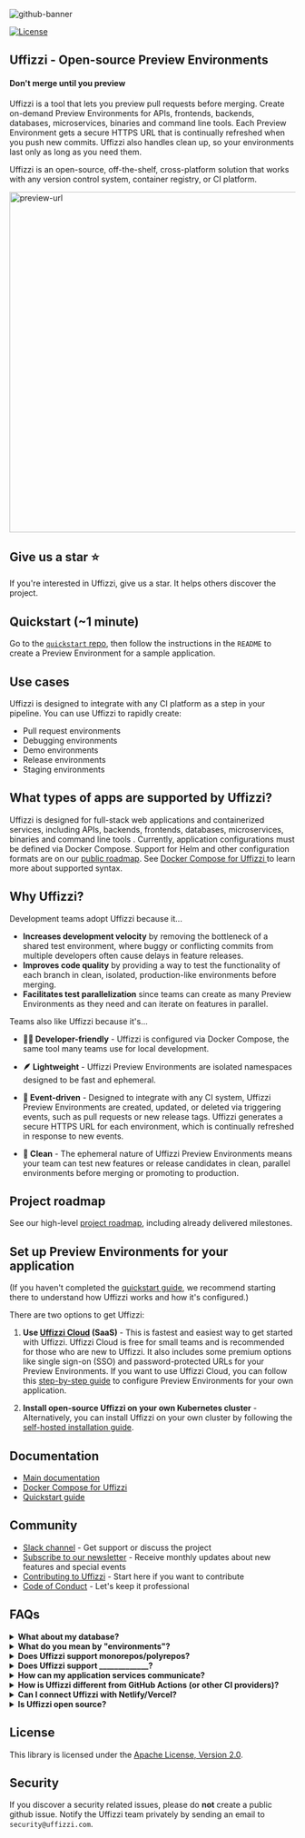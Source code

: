 
![github-banner](https://user-images.githubusercontent.com/7218230/191119628-4d39c65d-465f-4011-9370-d53d7b54d8cc.png)

[![License](https://img.shields.io/badge/License-Apache%202.0-blue.svg)](https://opensource.org/licenses/Apache-2.0)

## Uffizzi - Open-source Preview Environments

#### Don't merge until you preview

Uffizzi is a tool that lets you preview pull requests before merging. Create on-demand Preview Environments for APIs, frontends, backends, databases, microservices, binaries and command line tools. Each Preview Environment gets a secure HTTPS URL that is continually refreshed when you push new commits. Uffizzi also handles clean up, so your environments last only as long as you need them.  

Uffizzi is an open-source, off-the-shelf, cross-platform solution that works with any version control system, container registry, or CI platform.

<img width="600" alt="preview-url" src="https://user-images.githubusercontent.com/7218230/194924634-391aff82-8adf-473b-800e-a20dcdab82dd.png">

## Give us a star ⭐️
If you're interested in Uffizzi, give us a star. It helps others discover the project.

## Quickstart (~1 minute)

Go to the [`quickstart` repo](https://github.com/UffizziCloud/quickstart#uffizzi-quickstart--1-minute), then follow the instructions in the `README` to create a Preview Environment for a sample application.

## Use cases

Uffizzi is designed to integrate with any CI platform as a step in your pipeline. You can use Uffizzi to rapidly create:  

- Pull request environments  
- Debugging environments  
- Demo environments  
- Release environments
- Staging environments  

## What types of apps are supported by Uffizzi?

Uffizzi is designed for full-stack web applications and containerized services, including APIs, backends, frontends, databases, microservices, binaries and command line tools . Currently, application configurations must be defined via Docker Compose. Support for Helm and other configuration formats are on our [public roadmap](https://github.com/orgs/UffizziCloud/projects/2/views/1?layout=board). See [Docker Compose for Uffizzi ](https://docs.uffizzi.com/references/compose-spec/) to learn more about supported syntax.

## Why Uffizzi?

Development teams adopt Uffizzi because it... 

- **Increases development velocity** by removing the bottleneck of a shared test environment, where buggy or conflicting commits from multiple developers often cause delays in feature releases. 
- **Improves code quality** by providing a way to test the functionality of each branch in clean, isolated, production-like environments before merging.  
- **Facilitates test parallelization** since teams can create as many Preview Environments as they need and can iterate on features in parallel.

Teams also like Uffizzi because it's...  

- **👩‍💻 Developer-friendly** - Uffizzi is configured via Docker Compose, the same tool many teams use for local development.

- **🪶 Lightweight** - Uffizzi Preview Environments are isolated namespaces designed to be fast and ephemeral.

- **🔁 Event-driven** - Designed to integrate with any CI system, Uffizzi Preview Environments are created, updated, or deleted via triggering events, such as pull requests or new release tags. Uffizzi generates a secure HTTPS URL for each environment, which is continually refreshed in response to new events.

- **🧼 Clean** - The ephemeral nature of Uffizzi Preview Environments means your team can test new features or release candidates in clean, parallel environments before merging or promoting to production.

## Project roadmap

See our high-level [project roadmap](https://github.com/orgs/UffizziCloud/projects/2/views/1?layout=board), including already delivered milestones.

## Set up Preview Environments for your application

(If you haven't completed the [quickstart guide](https://github.com/UffizziCloud/quickstart), we recommend starting there to understand how Uffizzi works and how it's configured.)  

There are two options to get Uffizzi:  

1. **Use [Uffizzi Cloud](https://uffizzi.com) (SaaS)** - This is fastest and easiest way to get started with Uffizzi. Uffizzi Cloud is free for small teams and is recommended for those who are new to Uffizzi. It also includes some premium options like single sign-on (SSO) and password-protected URLs for your Preview Environments. If you want to use Uffizzi Cloud, you can follow this [step-by-step guide](https://docs.uffizzi.com/set-up-uffizzi-for-your-applicaiton) to configure Preview Environments for your own application.  

2. **Install open-source Uffizzi on your own Kubernetes cluster** - Alternatively, you can install Uffizzi on your own cluster by following the [self-hosted installation guide](INSTALL.md).

## Documentation

- [Main documentation](https://docs.uffizzi.com)
- [Docker Compose for Uffizzi ](https://docs.uffizzi.com/references/compose-spec/)
- [Quickstart guide](https://github.com/UffizziCloud/quickstart)

## Community

- [Slack channel](https://join.slack.com/t/uffizzi/shared_invite/zt-ffr4o3x0-J~0yVT6qgFV~wmGm19Ux9A) - Get support or discuss the project  
- [Subscribe to our newsletter](http://eepurl.com/hsws0b) - Receive monthly updates about new features and special events  
- [Contributing to Uffizzi](CONTRIBUTING.md) - Start here if you want to contribute
- [Code of Conduct](CODE_OF_CONDUCT.md) - Let's keep it professional

## FAQs

<details><summary><b>What about my database?</b></summary>
<p>All services defined by your Docker Compose file are deployed to Preview Environments as containers—this includes databases, caches, and other datastores. This means that even if you use a managed database service like Amazon RDS for production, you should use a database <i>image</i> in your Compose (See <a href="https://github.com/UffizziCloud/quickstart/blob/fc0afa8c7b62c342bdf5fda8f5dc5b25c7a23dab/docker-compose.uffizzi.yml#L14-L23">this example</a> that uses a <code>postgres</code> image from Docker Hub).</p>

<p>If your application requires test data, you will need to seed your database when your Preview Environment is created. Here are two methods for seeding databases:</p>
<ol>
  <li>(Recommended) Have your application perform a data migration on start-up. You can add a conditional to do this only if the database is uninitialized.</li>
  <li>Bundle test data into the database image itself. This method is only recommended for small datasets (< 50MB), as it will increase the size of your image and deployment times.</li>
</ol>
</details>

<details><summary><b>What do you mean by "environments"?</b></summary>
Uffizzi Preview Environments are deployed upon Kubernetes. Uffizzi performs a translation from Compose to Kubernetes, where your application is deployed as a Pod to an isolated Namespace within a cluster. This abstraction helps reduce a team's infrastructure footprint and associated overhead. Uffizzi also creates a unique hostname for each Preview Environment and provision a TLS certificate. Each Preview Environment exposes one socket that can receive HTTP traffic. Every container defined by your Compose can communicate with each other on an internal network via <code>localhost</code>. Application instances that belong to different Preview Environments may only communicate via the public Internet. See the <a href="./INSTALL.md">self-hosted installation guide</a> for more architecture details.
</details>

<details><summary><b>Does Uffizzi support monorepos/polyrepos?</b></summary>
Yes. Your CI pipeline will typically include a series of <code>build</code>/<code>push</code> steps for each of the components of your application. Uffizzi just needs to know the fully qualified container registry URL for where to find these built images.
</details>

<details><summary><b>Does Uffizzi support _____________?</b></summary>
Uffizzi is container-centric and primarily designed for web languages. In general, if your application can be containerized, described with Docker Compose, and accepts HTTP traffic, Uffizzi can preview it.
</details>

<details><summary><b>How can my application services communicate?</b></summary>
Just like when you run <code>docker-compose up</code> locally, all the <code>services</code> defined in your Compose share a local network and can communicate via <code>localhost</code>. Application instances that belong to different Preview Environments may only communicate via the public Internet.
</details>

<details><summary><b>How is Uffizzi different from GitHub Actions (or other CI providers)?</b></summary>
Uffizzi does not replace GitHub Actions or any other CI provider. Uffizzi previews are meant to be added as a step in your existing CI pipeline, after your container images are built and pushed to a container registry.
</details>

<details><summary><b>Can I connect Uffizzi with Netlify/Vercel?</b></summary>
Yes. While Uffizzi supports full-stack previews, some users who already leverage frontend platforms like <a href="https://www.netlify.com">Netlify</a> or <a href="https://vercel.com">Vercel</a> want to add Uffizzi previews for their APIs/backend. For help configuring this scenario see:  
<ul>
  <li><a href="https://github.com/UffizziCloud/netlify-uffizzi-previews">Netlify + Uffizzi</a></li>  
  <li><a href="https://github.com/UffizziCloud/foodadvisor">Vercel + Uffizzi</a></li>
</ul>
</details>

<details><summary><b>Is Uffizzi open source?</b></summary>
Yes. If you have access to a Kubernetes cluster, you can install Uffizzi via Helm. Follow the <a href="INSTALL.md">self-hosted installation guide</a>.
</details>

## License

This library is licensed under the [Apache License, Version 2.0](LICENSE).

## Security

If you discover a security related issues, please do **not** create a public github issue. Notify the Uffizzi team privately by sending an email to `security@uffizzi.com`.
